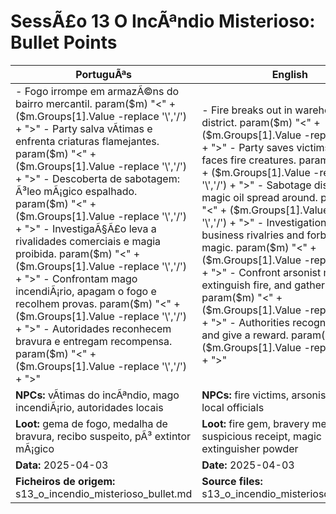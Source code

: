 ﻿# SessÃ£o 13  O IncÃªndio Misterioso: Bullet Points

| PortuguÃªs | English |
|-----------|---------|
| - Fogo irrompe em armazÃ©ns do bairro mercantil. param($m) "<" + ($m.Groups[1].Value -replace '\\','/') + ">" - Party salva vÃ­timas e enfrenta criaturas flamejantes. param($m) "<" + ($m.Groups[1].Value -replace '\\','/') + ">" - Descoberta de sabotagem: Ã³leo mÃ¡gico espalhado. param($m) "<" + ($m.Groups[1].Value -replace '\\','/') + ">" - InvestigaÃ§Ã£o leva a rivalidades comerciais e magia proibida. param($m) "<" + ($m.Groups[1].Value -replace '\\','/') + ">" - Confrontam mago incendiÃ¡rio, apagam o fogo e recolhem provas. param($m) "<" + ($m.Groups[1].Value -replace '\\','/') + ">" - Autoridades reconhecem bravura e entregam recompensa. param($m) "<" + ($m.Groups[1].Value -replace '\\','/') + ">"  | - Fire breaks out in warehouse district. param($m) "<" + ($m.Groups[1].Value -replace '\\','/') + ">" - Party saves victims and faces fire creatures. param($m) "<" + ($m.Groups[1].Value -replace '\\','/') + ">" - Sabotage discovered: magic oil spread around. param($m) "<" + ($m.Groups[1].Value -replace '\\','/') + ">" - Investigation reveals business rivalries and forbidden magic. param($m) "<" + ($m.Groups[1].Value -replace '\\','/') + ">" - Confront arsonist mage, extinguish fire, and gather evidence. param($m) "<" + ($m.Groups[1].Value -replace '\\','/') + ">" - Authorities recognize bravery and give a reward. param($m) "<" + ($m.Groups[1].Value -replace '\\','/') + ">"  |
| **NPCs:** vÃ­timas do incÃªndio, mago incendiÃ¡rio, autoridades locais | **NPCs:** fire victims, arsonist mage, local officials |
| **Loot:** gema de fogo, medalha de bravura, recibo suspeito, pÃ³ extintor mÃ¡gico | **Loot:** fire gem, bravery medal, suspicious receipt, magic extinguisher powder |
| **Data:** 2025-04-03 | **Date:** 2025-04-03 |
| **Ficheiros de origem:** s13_o_incendio_misterioso_bullet.md | **Source files:** s13_o_incendio_misterioso_bullet.md |

























